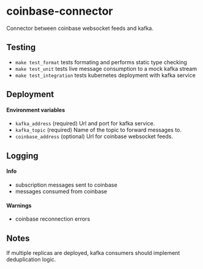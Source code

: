 # coinbase-connector
Connector between coinbase websocket feeds and kafka.

## Testing

- `make test_format` tests formating and performs static type checking
- `make test_unit` tests live message consumption to a mock kafka stream
- `make test_integration` tests kubernetes deployment with kafka service

## Deployment

#### Environment variables

- `kafka_address` (required) Url and port for kafka service.
- `kafka_topic` (required) Name of the topic to forward messages to.
- `coinbase_address` (optional) Url for coinbase websocket feeds.

## Logging

#### Info
- subscription messages sent to coinbase
- messages consumed from coinbase

#### Warnings
- coinbase reconnection errors

## Notes

If multiple replicas are deployed, kafka consumers should implement deduplication logic.
